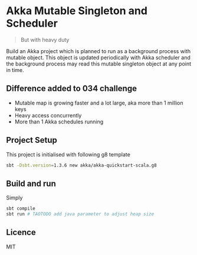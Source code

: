 # Akka Mutable Singleton and Scheduler

> But with heavy duty

Build an Akka project which is planned to run as a background process 
with mutable object. This object is updated periodically with Akka scheduler 
and the background process may read this mutable singleton object at any point in time.

## Difference added to 034 challenge

- Mutable map is growing faster and a lot large, aka more than 1 million keys
- Heavy access concurrently
- More than 1 Akka schedules running

## Project Setup

This project is initialised with following g8 template

```sh
sbt -Dsbt.version=1.3.6 new akka/akka-quickstart-scala.g8
```

## Build and run

Simply

```sh
sbt compile
sbt run # TAOTODO add java parameter to adjust heap size
```

## Licence

MIT

